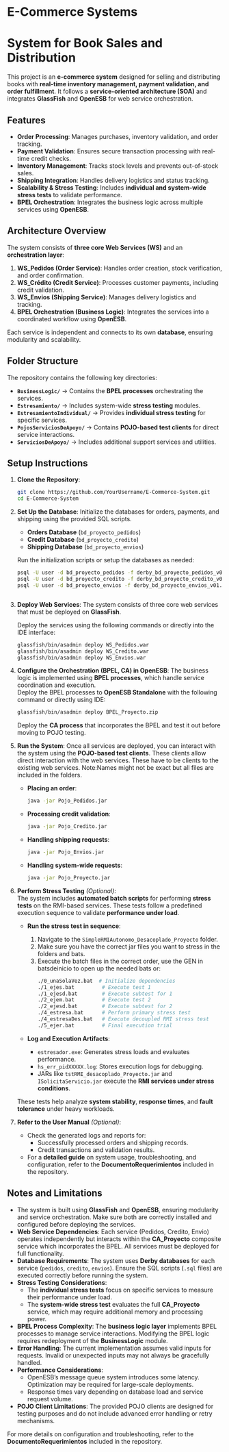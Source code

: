 # E-Commerce Systems
# System for Book Sales and Distribution

This project is an **e-commerce system** designed for selling and distributing books with **real-time inventory management, payment validation, and order fulfillment**. It follows a **service-oriented architecture (SOA)** and integrates **GlassFish** and **OpenESB** for web service orchestration.

## Features

- **Order Processing**: Manages purchases, inventory validation, and order tracking.
- **Payment Validation**: Ensures secure transaction processing with real-time credit checks.
- **Inventory Management**: Tracks stock levels and prevents out-of-stock sales.
- **Shipping Integration**: Handles delivery logistics and status tracking.
- **Scalability & Stress Testing**: Includes **individual and system-wide stress tests** to validate performance.
- **BPEL Orchestration**: Integrates the business logic across multiple services using **OpenESB**.

## Architecture Overview

The system consists of **three core Web Services (WS)** and an **orchestration layer**:

1. **WS_Pedidos (Order Service)**: Handles order creation, stock verification, and order confirmation.
2. **WS_Crédito (Credit Service)**: Processes customer payments, including credit validation.
3. **WS_Envios (Shipping Service)**: Manages delivery logistics and tracking.
4. **BPEL Orchestration (Business Logic)**: Integrates the services into a coordinated workflow using **OpenESB**.

Each service is independent and connects to its own **database**, ensuring modularity and scalability.

## Folder Structure

The repository contains the following key directories:

- **`BusinessLogic/`** → Contains the **BPEL processes** orchestrating the services.
- **`Estresamiento/`** → Includes system-wide **stress testing** modules.
- **`EstresamientoIndividual/`** → Provides **individual stress testing** for specific services.
- **`PojosServiciosDeApoyo/`** → Contains **POJO-based test clients** for direct service interactions.
- **`ServiciosDeApoyo/`** → Includes additional support services and utilities.


## Setup Instructions

1. **Clone the Repository**:
   ```bash
   git clone https://github.com/YourUsername/E-Commerce-System.git
   cd E-Commerce-System

2. **Set Up the Database**:
   Initialize the databases for orders, payments, and shipping using the provided SQL scripts.

   - **Orders Database** (`bd_proyecto_pedidos`)
   - **Credit Database** (`bd_proyecto_credito`)
   - **Shipping Database** (`bd_proyecto_envios`)

   Run the initialization scripts or setup the databases as needed:
   ```bash
   psql -U user -d bd_proyecto_pedidos -f derby_bd_proyecto_pedidos_v01.sql
   psql -U user -d bd_proyecto_credito -f derby_bd_proyecto_credito_v01.sql
   psql -U user -d bd_proyecto_envios -f derby_bd_proyecto_envios_v01.sql

   

3. **Deploy Web Services**:
   The system consists of three core web services that must be deployed on **GlassFish**.

   Deploy the services using the following commands or directly into the IDE interface:
   ```bash
   glassfish/bin/asadmin deploy WS_Pedidos.war
   glassfish/bin/asadmin deploy WS_Credito.war
   glassfish/bin/asadmin deploy WS_Envios.war

4. **Configure the Orchestration (BPEL, CA) in OpenESB**:
   The business logic is implemented using **BPEL processes**, which handle service coordination and execution.  
   Deploy the BPEL processes to **OpenESB Standalone** with the following command or directly using IDE:
   ```bash
   glassfish/bin/asadmin deploy BPEL_Proyecto.zip
   ```
   Deploy the **CA process** that incorporates the BPEL and test it out before moving to POJO testing.

5. **Run the System**:
   Once all services are deployed, you can interact with the system using the **POJO-based test clients**. These clients allow direct interaction with the web services. These have to be clients to the existing web services. Note:Names might not be exact but all files are included in the folders.

   - **Placing an order**:
     ```bash
     java -jar Pojo_Pedidos.jar
     ```
   - **Processing credit validation**:
     ```bash
     java -jar Pojo_Credito.jar
     ```
   - **Handling shipping requests**:
     ```bash
     java -jar Pojo_Envios.jar
     ```
   - **Handling system-wide requests**:
     ```bash
     java -jar Pojo_Proyecto.jar
     ```

6. **Perform Stress Testing** *(Optional)*:  
   The system includes **automated batch scripts** for performing **stress tests** on the RMI-based services. These tests follow a predefined execution sequence to validate **performance under load**.

   - **Run the stress test in sequence**:
     1. Navigate to the `SimpleRMIAutonomo_Desacoplado_Proyecto` folder.
     2. Make sure you have the correct jar files you want to stress in the folders and bats.
     3. Execute the batch files in the correct order, use the GEN in batsdeinicio to open up the needed bats or:
        ```bash
        ./0_unaSolaVez.bat  # Initialize dependencies
        ./1_ejes.bat         # Execute test 1
        ./1_ejesd.bat        # Execute subtest for 1
        ./2_ejem.bat         # Execute test 2
        ./2_ejesd.bat        # Execute subtest for 2
        ./4_estresa.bat      # Perform primary stress test
        ./4_estresaDes.bat   # Execute decoupled RMI stress test
        ./5_ejer.bat         # Final execution trial
        ```
   
   - **Log and Execution Artifacts**:
     - `estresador.exe`: Generates stress loads and evaluates performance.
     - `hs_err_pidXXXXX.log`: Stores execution logs for debugging.
     - JARs like `tstRMI_desacoplado_Proyecto.jar` and `ISolicitaServicio.jar` execute the **RMI services under stress conditions**.

   These tests help analyze **system stability**, **response times**, and **fault tolerance** under heavy workloads.


7. **Refer to the User Manual** *(Optional)*:
   - Check the generated logs and reports for:
     - Successfully processed orders and shipping records.
     - Credit transactions and validation results.
   - For a **detailed guide** on system usage, troubleshooting, and configuration, refer to the **DocumentoRequerimientos** included in the repository.

## Notes and Limitations
- The system is built using **GlassFish** and **OpenESB**, ensuring modularity and service orchestration. Make sure both are correctly installed and configured before deploying the services.
- **Web Service Dependencies**: Each service (Pedidos, Credito, Envio) operates independently but interacts within the **CA_Proyecto** composite service which incorporates the BPEL. All services must be deployed for full functionality.
- **Database Requirements**: The system uses **Derby databases** for each service (`pedidos`, `credito`, `envios`). Ensure the SQL scripts (`.sql` files) are executed correctly before running the system.
- **Stress Testing Considerations**:
  - The **individual stress tests** focus on specific services to measure their performance under load.
  - The **system-wide stress test** evaluates the full **CA_Proyecto** service, which may require additional memory and processing power.
- **BPEL Process Complexity**: The **business logic layer** implements BPEL processes to manage service interactions. Modifying the BPEL logic requires redeployment of the **BusinessLogic** module.
- **Error Handling**: The current implementation assumes valid inputs for requests. Invalid or unexpected inputs may not always be gracefully handled.
- **Performance Considerations**:
  - OpenESB’s message queue system introduces some latency. Optimization may be required for large-scale deployments.
  - Response times vary depending on database load and service request volume.
- **POJO Client Limitations**: The provided POJO clients are designed for testing purposes and do not include advanced error handling or retry mechanisms.

For more details on configuration and troubleshooting, refer to the **DocumentoRequerimientos** included in the repository.

